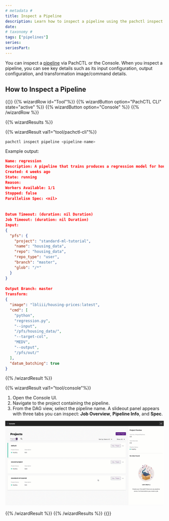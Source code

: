 ```yaml
---
# metadata # 
title: Inspect a Pipeline
description: Learn how to inspect a pipeline using the pachctl inspect command or console. 
date: 
# taxonomy #
tags: ["pipelines"]
series:
seriesPart:
---
```


You can inspect a [pipeline](/{{%release%}}/learn/glossary/pipeline) via PachCTL or the Console. When you inspect a pipeline, you can see key details such as its input configuration, output configuration, and transformation image/command details.

## How to Inspect a Pipeline

{{<stack type="wizard">}}
{{% wizardRow id="Tool"%}}
{{% wizardButton option="PachCTL CLI" state="active" %}}
{{% wizardButton option="Console" %}}
{{% /wizardRow %}}

{{% wizardResults  %}}

{{% wizardResult val1="tool/pachctl-cli"%}}
```s
pachctl inspect pipeline <pipeline-name>
```

Example output:

```json
Name: regression
Description: A pipeline that trains produces a regression model for housing prices.
Created: 4 weeks ago 
State: running
Reason: 
Workers Available: 1/1
Stopped: false
Parallelism Spec: <nil>


Datum Timeout: (duration: nil Duration)
Job Timeout: (duration: nil Duration)
Input:
{
  "pfs": {
    "project": "standard-ml-tutorial",
    "name": "housing_data",
    "repo": "housing_data",
    "repo_type": "user",
    "branch": "master",
    "glob": "/*"
  }
}

Output Branch: master
Transform:
{
  "image": "lbliii/housing-prices:latest",
  "cmd": [
    "python",
    "regression.py",
    "--input",
    "/pfs/housing_data/",
    "--target-col",
    "MEDV",
    "--output",
    "/pfs/out/"
  ],
  "datum_batching": true
}
```
{{% /wizardResult %}}

{{% wizardResult val1="tool/console"%}}

1. Open the Console UI.
2. Navigate to the project containing the pipeline.
3. From the DAG view, select the pipeline name. A slideout panel appears with three tabs you can inspect: **Job Overview**, **Pipeline Info**, and **Spec**.

![inspect pipelines in console](/images/console/inspect-pipeline.gif)

{{% /wizardResult %}}
{{% /wizardResults %}}
{{</stack>}}